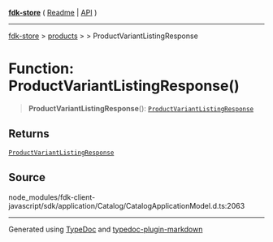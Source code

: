 [**fdk-store**](../../../README.md) ( [Readme](../../../README.md) \| [API](../../../API.md) )

---

[fdk-store](../../../API.md) > [products](../../README.md) > [<internal>](../README.md) > ProductVariantListingResponse

# Function: ProductVariantListingResponse()

> **ProductVariantListingResponse**(): [`ProductVariantListingResponse`](../type-aliases/type-alias.ProductVariantListingResponse.md)

## Returns

[`ProductVariantListingResponse`](../type-aliases/type-alias.ProductVariantListingResponse.md)

## Source

node_modules/fdk-client-javascript/sdk/application/Catalog/CatalogApplicationModel.d.ts:2063

---

Generated using [TypeDoc](https://typedoc.org/) and [typedoc-plugin-markdown](https://www.npmjs.com/package/typedoc-plugin-markdown)
